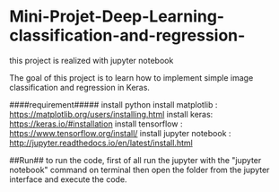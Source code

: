 # Mini-Projet-Deep-Learning-classification-and-regression-
this project is realized with jupyter notebook

The goal of this project is to learn how to implement simple image classification and regression in Keras.

####requirement#####
install python
install matplotlib : https://matplotlib.org/users/installing.html
install keras: https://keras.io/#installation
install tensorflow : https://www.tensorflow.org/install/
install jupyter notebook : http://jupyter.readthedocs.io/en/latest/install.html


##Run##
to run the code, first of all run the jupyter with the "jupyter notebook" command on terminal then open the folder from the jupyter interface and execute the code.




